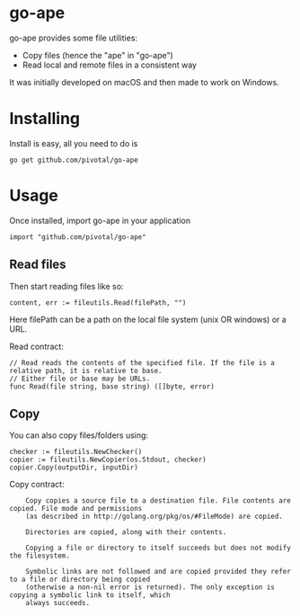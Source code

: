 # go-ape

go-ape provides some file utilities:
* Copy files (hence the "ape" in "go-ape")
* Read local and remote files in a consistent way

It was initially developed on macOS and then made to work on Windows.

# Installing

Install is easy, all you need to do is
```
go get github.com/pivotal/go-ape
```

# Usage
Once installed, import go-ape in your application 
```
import "github.com/pivotal/go-ape"
```
## Read files
Then start reading files like so:
```
content, err := fileutils.Read(filePath, "")
```
Here filePath can be a path on the local file system (unix OR windows) or a URL.

Read contract:
```
// Read reads the contents of the specified file. If the file is a relative path, it is relative to base.
// Either file or base may be URLs.
func Read(file string, base string) ([]byte, error)
```

## Copy
You can also copy files/folders using:
```
checker := fileutils.NewChecker()
copier := fileutils.NewCopier(os.Stdout, checker)
copier.Copy(outputDir, inputDir)
```
Copy contract:

		Copy copies a source file to a destination file. File contents are copied. File mode and permissions
		(as described in http://golang.org/pkg/os/#FileMode) are copied.

		Directories are copied, along with their contents.

		Copying a file or directory to itself succeeds but does not modify the filesystem.

		Symbolic links are not followed and are copied provided they refer to a file or directory being copied
		(otherwise a non-nil error is returned). The only exception is copying a symbolic link to itself, which
		always succeeds.
